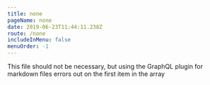 ```yaml
---
title: none
pageName: none
date: 2019-06-23T11:44:11.238Z
route: /none
includeInMenu: false
menuOrder: -1
---
```


This file should not be necessary, but using the GraphQL plugin for markdown files errors out on the first item in the array
